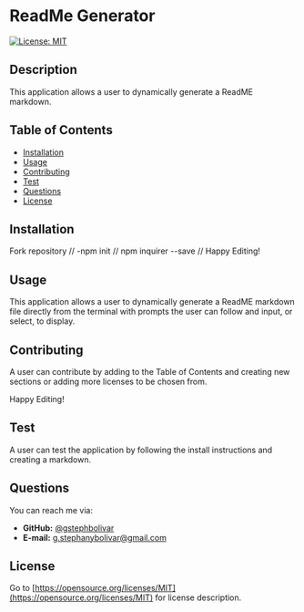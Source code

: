 # ReadMe Generator
  [![License: MIT](https://img.shields.io/badge/License-MIT-blue.svg)](https://opensource.org/licenses/https://opensource.org/licenses/MIT)
  ## Description
  This application allows a user to dynamically generate a ReadME markdown. 
## Table of Contents

* [Installation](#installation)
* [Usage](#usage)
* [Contributing](#usage)
* [Test](#test)
* [Questions](#questions)
* [License](#license)

## Installation

Fork repository // -npm init // npm inquirer --save // Happy Editing!

## Usage

This application allows a user to dynamically generate a ReadME markdown file directly from the terminal with prompts the user can follow and input, or select, to display. 

## Contributing

A user can contribute by adding to the Table of Contents and creating new sections or adding more licenses to be chosen from. 

Happy Editing!

## Test

A user can test the application by following the install instructions and creating a markdown. 

## Questions

You can reach me via:
* **GitHub:** [@gstephbolivar](https://github.com/@gstephbolivar)
* **E-mail:** [g.stephanybolivar@gmail.com](g.stephanybolivar@gmail.com)

## License

Go to [https://opensource.org/licenses/MIT](https://opensource.org/licenses/MIT) for license description.
